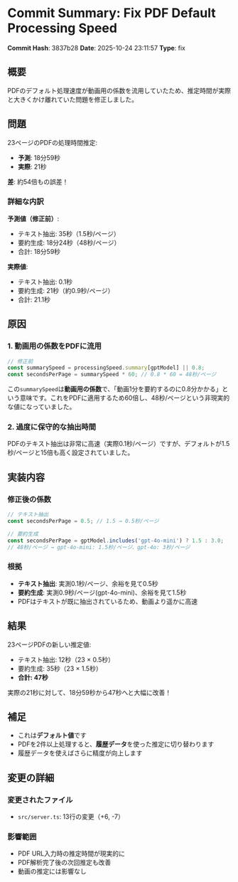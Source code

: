 # Commit Summary: Fix PDF Default Processing Speed

**Commit Hash**: 3837b28
**Date**: 2025-10-24 23:11:57
**Type**: fix

## 概要

PDFのデフォルト処理速度が動画用の係数を流用していたため、推定時間が実際と大きくかけ離れていた問題を修正しました。

## 問題

23ページのPDFの処理時間推定:
- **予測**: 18分59秒
- **実際**: 21秒

**差**: 約54倍もの誤差！

### 詳細な内訳

**予測値（修正前）**:
- テキスト抽出: 35秒（1.5秒/ページ）
- 要約生成: 18分24秒（48秒/ページ）
- 合計: 18分59秒

**実際値**:
- テキスト抽出: 0.1秒
- 要約生成: 21秒（約0.9秒/ページ）
- 合計: 21.1秒

## 原因

### 1. 動画用の係数をPDFに流用

```typescript
// 修正前
const summarySpeed = processingSpeed.summary[gptModel] || 0.8;
const secondsPerPage = summarySpeed * 60; // 0.8 * 60 = 48秒/ページ
```

この`summarySpeed`は**動画用の係数**で、「動画1分を要約するのに0.8分かかる」という意味です。これをPDFに適用するため60倍し、48秒/ページという非現実的な値になっていました。

### 2. 過度に保守的な抽出時間

PDFのテキスト抽出は非常に高速（実際0.1秒/ページ）ですが、デフォルトが1.5秒/ページと15倍も高く設定されていました。

## 実装内容

### 修正後の係数

```typescript
// テキスト抽出
const secondsPerPage = 0.5; // 1.5 → 0.5秒/ページ

// 要約生成
const secondsPerPage = gptModel.includes('gpt-4o-mini') ? 1.5 : 3.0;
// 48秒/ページ → gpt-4o-mini: 1.5秒/ページ、gpt-4o: 3秒/ページ
```

### 根拠

- **テキスト抽出**: 実測0.1秒/ページ、余裕を見て0.5秒
- **要約生成**: 実測0.9秒/ページ(gpt-4o-mini)、余裕を見て1.5秒
- PDFはテキストが既に抽出されているため、動画より遥かに高速

## 結果

23ページPDFの新しい推定値:
- テキスト抽出: 12秒（23 × 0.5秒）
- 要約生成: 35秒（23 × 1.5秒）
- **合計: 47秒**

実際の21秒に対して、18分59秒から47秒へと大幅に改善！

## 補足

- これは**デフォルト値**です
- PDFを2件以上処理すると、**履歴データ**を使った推定に切り替わります
- 履歴データを使えばさらに精度が向上します

## 変更の詳細

### 変更されたファイル
- `src/server.ts`: 13行の変更（+6, -7）

### 影響範囲
- PDF URL入力時の推定時間が現実的に
- PDF解析完了後の次回推定も改善
- 動画の推定には影響なし
